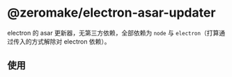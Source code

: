 # @zeromake/electron-asar-updater

electron 的 asar 更新器，无第三方依赖，全部依赖为 `node` 与 `electron`（打算通过传入的方式解除对 electron 依赖）。


## 使用


